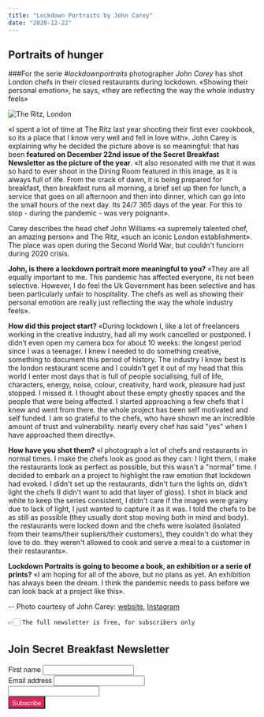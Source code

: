 ```yaml
---
title: "Lockdown Portraits by John Carey"
date: "2020-12-22"
---
```



## Portraits of hunger

###For the serie *#lockdownportraits* photographer *John Carey* has shot London chefs in their closed restaurants during lockdown. «Showing their personal emotion», he says, «they are reflecting the way the whole industry feels»

![The Ritz, London](/lockdown_TheRitz_JohnWilliams.jpg)

«I spent a lot of time at The Ritz last year shooting their first ever cookbook, so its a place that I know very well and fell in love with». John Carey is explaining why he decided the picture above is so meaningful: that has been **featured on December 22nd issue of the Secret Breakfast Newsletter as the picture of the year**. «It also resonated with me that it was so hard to ever shoot in the Dining Room featured in this image, as it is always full of life. From the crack of dawn, it is being prepared for breakfast, then breakfast runs all morning, a brief set up then for lunch, a service that goes on all afternoon and then into dinner, which can go into the small hours of the next day. Its 24/7 365 days of the year. For this to stop - during the pandemic - was very poignant».

Carey describes the head chef John Williams «a supremely talented chef, an amazing person» and The Ritz, «such an iconic London establishment». The place was open during the Second World War, but couldn't funciorn during 2020 crisis.

**John, is there a lockdown portrait more meaningful to you?**
«They are all equally important to me. This pandemic has affected everyone, its not been selective. However, I do feel the Uk Government has been selective and has been particularly unfair to hospitality. The chefs as well as showing their personal emotion are really just reflecting the way the whole industry feels».

**How did this project start?**
«During lockdown I, like a lot of freelancers working in the creative industry, had all my work cancelled or postponed. I didn’t even open my camera box for about 10 weeks: the longest period since I was a teenager. I knew I needed to do something creative, something to document this period of history. The industry I know best is the london restaurant scene and I couldn't get it out of my head that this world I enter most days that is full of people socialising, full of life, characters, energy, noise, colour, creativity, hard work, pleasure had just stopped. I missed it. I thought about these empty ghostly spaces and the people that were being affected. I started approaching a few chefs that I knew and went from there. the whole project has been self motivated and self funded. I am so grateful to the chefs, who have shown me an incredible amount of trust and vulnerability. nearly every chef has said "yes" when I have approached them directly».

**How have you shot them?**
«I photograph a lot of chefs and restaurants in normal times. I make the chefs look as good as they can: I light them, I make the restaurants look as perfect as possible, but this wasn't a "normal" time. I decided to embark on a project to highlight the raw emotion that lockdown had evoked. I didn't set up the restaurants, didn't turn the lights on, didn't light the chefs (I didn't want to add that layer of gloss). I shot in black and white to keep the series consistent, I didn't care if the images were grainy due to lack of light, I just wanted to capture it as it was. I told the chefs to be as still as possible (they usually dont stop moving both in mind and body). the restaurants were locked down and the chefs were isolated (isolated from their teams/their supliers/their customers), they couldn't do what they love to do. they weren't allowed to cook and serve a meal to a customer in their restaurants».


**Lockdown Portraits is going to become a book, an exhibition or a serie of prints?**
«I am hoping for all of the above, but no plans as yet. An exhibition has always been the dream. I think the pandemic needs to pass before we can look back at a project like this».


--
Photo courtesy of John Carey: [website](http://www.john-carey.com/), [Instagram](https://www.instagram.com/johncareyphoto/)




👉🏻 `The full newsletter is free, for subscribers only`

<link rel="stylesheet"
      href="https://emailoctopus.com/bundles/emailoctopuslist/css/1.6/form.css"
>
<div class="emailoctopus-form-wrapper emailoctopus-form-default emailoctopus-form-wrapper-large"
     style="font-family: &quot;Helvetica Neue&quot;, Helvetica, Arial, Verdana, sans-serif; color: rgb(26, 26, 26);"
>
  <h2 class="emailoctopus-heading">
    Join Secret Breakfast Newsletter
  </h2>
  <p class="emailoctopus-success-message">
  </p>
  <p class="emailoctopus-error-message">
  </p>
  <form action="https://emailoctopus.com/lists/bd6fe959-21bb-11eb-a3d0-06b4694bee2a/members/embedded/1.3s/add"
        method="post"
        data-message-success="You (almost) made it! 👉 Please, check your email for confirmation and click the link inside, probably into the SPAM folder, if you're using Gmail. You really need to do that, thank you!"
        data-message-missing-email-address="Your email address is required."
        data-message-invalid-email-address="Your email address looks incorrect, please try again."
        data-message-bot-submission-error="This doesn't look like a human submission."
        data-message-consent-required="Please check the checkbox to indicate your consent."
        data-message-invalid-parameters-error="This form has missing or invalid fields."
        data-message-unknown-error="Sorry, an unknown error has occurred. Please try again later."
        class="emailoctopus-form"
        data-sitekey="6LdYsmsUAAAAAPXVTt-ovRsPIJ_IVhvYBBhGvRV6"
  >
    <div class="emailoctopus-form-row">
      <label for="field_1">
        First name
      </label>
      <input id="field_1"
             name="field_1"
             type="text"
             placeholder
      >
    </div>
    <div class="emailoctopus-form-row">
      <label for="field_0">
        Email address
      </label>
      <input id="field_0"
             name="field_0"
             type="email"
             placeholder
             required="required"
      >
    </div>
    <div aria-hidden="true"
         class="emailoctopus-form-row-hp"
    >
      <input type="text"
             name="hpc4b27b6e-eb38-11e9-be00-06b4694bee2a"
             tabindex="-1"
             autocomplete="nope"
      >
    </div>
    <div class="emailoctopus-form-row-subscribe">
      <input type="hidden"
             name="successRedirectUrl"
      >
      <button type="submit"
              style="background-color: rgb(223, 36, 91); color: rgb(255, 255, 255); font-family: &quot;Helvetica Neue&quot;, Helvetica, Arial, Verdana, sans-serif;"
      >
        Subscribe
      </button>
    </div>
  </form>
</div>
<script src="https://emailoctopus.com/bundles/emailoctopuslist/js/1.6/form-recaptcha.js">
</script>
<script src="https://emailoctopus.com/bundles/emailoctopuslist/js/1.6/form-embed.js">
</script>
